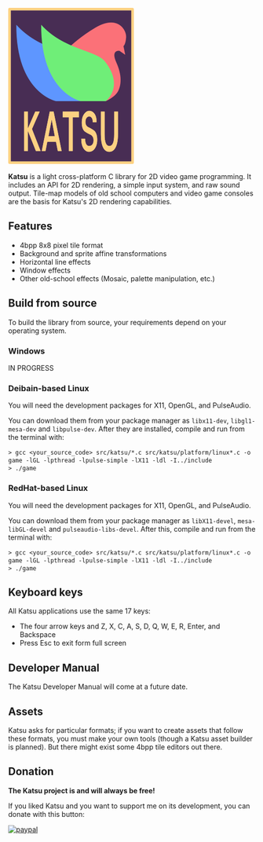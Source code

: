 ![](./res/images/katsu_logo.png)

**Katsu** is a light cross-platform C library for 2D video game programming. It 
includes an API for 2D rendering, a simple input system, and raw sound output. 
Tile-map models of old school computers and video game consoles are the basis 
for Katsu's 2D rendering capabilities.


## Features

+ 4bpp 8x8 pixel tile format
+ Background and sprite affine transformations
+ Horizontal line effects
+ Window effects
+ Other old-school effects (Mosaic, palette manipulation, etc.)


## Build from source

To build the library from source, your requirements depend on your operating system.

### Windows

IN PROGRESS

### Deibain-based Linux

You will need the development packages for X11, OpenGL, and PulseAudio.

You can download them from your package manager as ```libx11-dev```, ```libgl1-mesa-dev``` 
and ```libpulse-dev```. After they are installed, compile and run from the terminal with:

```
> gcc <your_source_code> src/katsu/*.c src/katsu/platform/linux*.c -o game -lGL -lpthread -lpulse-simple -lX11 -ldl -I../include
> ./game
```

### RedHat-based Linux

You will need the development packages for X11, OpenGL, and PulseAudio.

You can download them from your package manager as ```libX11-devel```, ```mesa-libGL-devel``` 
and ```pulseaudio-libs-devel```. After this, compile and run from the terminal with:

```
> gcc <your_source_code> src/katsu/*.c src/katsu/platform/linux*.c -o game -lGL -lpthread -lpulse-simple -lX11 -ldl -I../include
> ./game
```

## Keyboard keys

All Katsu applications use the same 17 keys:

- The four arrow keys and Z, X, C, A, S, D, Q, W, E, R, Enter, and Backspace
- Press Esc to exit form full screen


## Developer Manual

The Katsu Developer Manual will come at a future date.

## Assets

Katsu asks for particular formats; if you want to create assets that follow these 
formats, you must make your own tools (though a Katsu asset builder is planned). 
But there might exist some 4bpp tile editors out there.

## Donation
**The Katsu project is and will always be free!**

If you liked Katsu and you want to support me on its development, you can donate with this button:

[![paypal](https://www.paypalobjects.com/en_US/i/btn/btn_donateCC_LG.gif)](https://www.paypal.com/donate?hosted_button_id=H9AEAYCDAYCB6)






